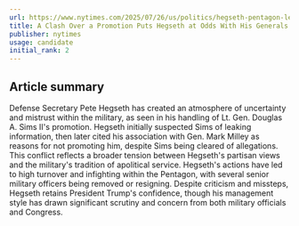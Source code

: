 ```yaml
---
url: https://www.nytimes.com/2025/07/26/us/politics/hegseth-pentagon-leadership.html
title: A Clash Over a Promotion Puts Hegseth at Odds With His Generals
publisher: nytimes
usage: candidate
initial_rank: 2
---
```

## Article summary
Defense Secretary Pete Hegseth has created an atmosphere of uncertainty and mistrust within the military, as seen in his handling of Lt. Gen. Douglas A. Sims II's promotion. Hegseth initially suspected Sims of leaking information, then later cited his association with Gen. Mark Milley as reasons for not promoting him, despite Sims being cleared of allegations. This conflict reflects a broader tension between Hegseth's partisan views and the military's tradition of apolitical service. Hegseth's actions have led to high turnover and infighting within the Pentagon, with several senior military officers being removed or resigning. Despite criticism and missteps, Hegseth retains President Trump's confidence, though his management style has drawn significant scrutiny and concern from both military officials and Congress.
